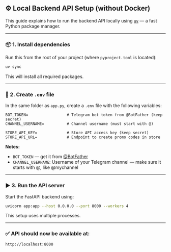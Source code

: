 ## ⚙️ Local Backend API Setup (without Docker)

This guide explains how to run the backend API locally using [`uv`](https://docs.astral.sh/uv/getting-started/installation/) — a fast Python package manager.


---

### 📦 1. Install dependencies

Run this from the root of your project (where `pyproject.toml` is located):

```bash
uv sync
```

This will install all required packages.

---

### 🔐 2. Create `.env` file

In the same folder as `app.py`, create a `.env` file with the following variables:

```env
BOT_TOKEN=                 # Telegram bot token from @BotFather (keep secret)
CHANNEL_USERNAME=          # Channel username (must start with @)

STORE_API_KEY=             # Store API access key (keep secret)
STORE_API_URL=             # Endpoint to create promo codes in store
```

**Notes:**
- `BOT_TOKEN` — get it from [@BotFather](https://t.me/BotFather)
- `CHANNEL_USERNAME`: Username of your Telegram channel — make sure it starts with @, like @mychannel

---

### ▶️ 3. Run the API server

Start the FastAPI backend using:


```bash
uvicorn app:app --host 0.0.0.0 --port 8000 --workers 4
```

This setup uses multiple processes.

---

### ✅ API should now be available at:

```
http://localhost:8000
```
